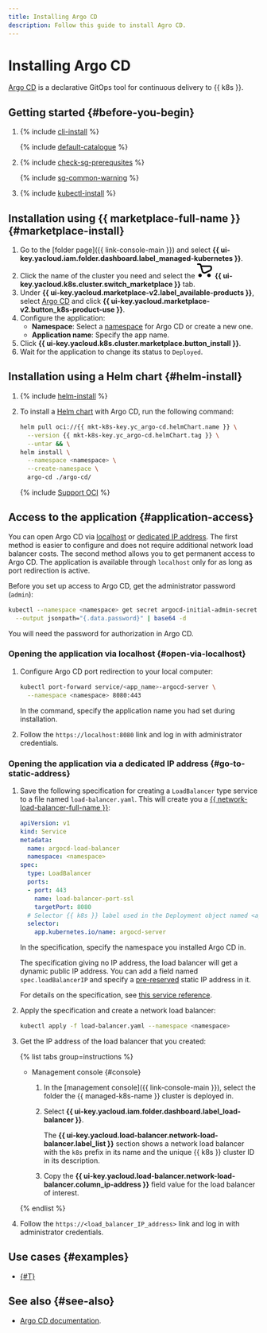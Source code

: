 ```yaml
---
title: Installing Argo CD
description: Follow this guide to install Agro CD.
---
```


# Installing Argo CD


[Argo CD](https://argo-cd.readthedocs.io) is a declarative GitOps tool for continuous delivery to {{ k8s }}.

## Getting started {#before-you-begin}

1. {% include [cli-install](../../../_includes/cli-install.md) %}

   {% include [default-catalogue](../../../_includes/default-catalogue.md) %}

1. {% include [check-sg-prerequsites](../../../_includes/managed-kubernetes/security-groups/check-sg-prerequsites-lvl3.md) %}

    {% include [sg-common-warning](../../../_includes/managed-kubernetes/security-groups/sg-common-warning.md) %}

1. {% include [kubectl-install](../../../_includes/managed-kubernetes/kubectl-install.md) %}

## Installation using {{ marketplace-full-name }} {#marketplace-install}

1. Go to the [folder page]({{ link-console-main }}) and select **{{ ui-key.yacloud.iam.folder.dashboard.label_managed-kubernetes }}**.
1. Click the name of the cluster you need and select the ![image](../../../_assets/console-icons/shopping-cart.svg) **{{ ui-key.yacloud.k8s.cluster.switch_marketplace }}** tab.
1. Under **{{ ui-key.yacloud.marketplace-v2.label_available-products }}**, select [Argo CD](/marketplace/products/yc/argo-cd) and click **{{ ui-key.yacloud.marketplace-v2.button_k8s-product-use }}**.
1. Configure the application:
   * **Namespace**: Select a [namespace](../../concepts/index.md#namespace) for Argo CD or create a new one.
   * **Application name**: Specify the app name.
1. Click **{{ ui-key.yacloud.k8s.cluster.marketplace.button_install }}**.
1. Wait for the application to change its status to `Deployed`.

## Installation using a Helm chart {#helm-install}

1. {% include [helm-install](../../../_includes/managed-kubernetes/helm-install.md) %}
1. To install a [Helm chart](https://helm.sh/docs/topics/charts/) with Argo CD, run the following command:

   ```bash
   helm pull oci://{{ mkt-k8s-key.yc_argo-cd.helmChart.name }} \
     --version {{ mkt-k8s-key.yc_argo-cd.helmChart.tag }} \
     --untar && \
   helm install \
     --namespace <namespace> \
     --create-namespace \
     argo-cd ./argo-cd/
   ```

   {% include [Support OCI](../../../_includes/managed-kubernetes/note-helm-experimental-oci.md) %}

## Access to the application {#application-access}

You can open Argo CD via [localhost](#open-via-localhost) or [dedicated IP address](#go-to-static-address). The first method is easier to configure and does not require additional network load balancer costs. The second method allows you to get permanent access to Argo CD. The application is available through `localhost` only for as long as port redirection is active.

Before you set up access to Argo CD, get the administrator password (`admin`):

```bash
kubectl --namespace <namespace> get secret argocd-initial-admin-secret \
  --output jsonpath="{.data.password}" | base64 -d
```

You will need the password for authorization in Argo CD.

### Opening the application via localhost {#open-via-localhost}

1. Configure Argo CD port redirection to your local computer:

   ```bash
   kubectl port-forward service/<app_name>-argocd-server \
     --namespace <namespace> 8080:443
   ```

   In the command, specify the application name you had set during installation.

1. Follow the `https://localhost:8080` link and log in with administrator credentials.

### Opening the application via a dedicated IP address {#go-to-static-address}

1. Save the following specification for creating a `LoadBalancer` type service to a file named `load-balancer.yaml`. This will create you a [{{ network-load-balancer-full-name }}](../../../network-load-balancer/index.yaml):

   ```yaml
   apiVersion: v1
   kind: Service
   metadata:
     name: argocd-load-balancer
     namespace: <namespace>
   spec:
     type: LoadBalancer
     ports:
     - port: 443
       name: load-balancer-port-ssl
       targetPort: 8080
     # Selector {{ k8s }} label used in the Deployment object named <application_name>-argocd-server.
     selector:
       app.kubernetes.io/name: argocd-server
   ```

   In the specification, specify the namespace you installed Argo CD in.

   The specification giving no IP address, the load balancer will get a dynamic public IP address. You can add a field named `spec.loadBalancerIP` and specify a [pre-reserved](../../../vpc/operations/get-static-ip.md) static IP address in it.

   For details on the specification, see [this service reference](../../nlb-ref/service.md).

1. Apply the specification and create a network load balancer:

   ```bash
   kubectl apply -f load-balancer.yaml --namespace <namespace>
   ```

1. Get the IP address of the load balancer that you created:

   {% list tabs group=instructions %}

   - Management console {#console}

      1. In the [management console]({{ link-console-main }}), select the folder the {{ managed-k8s-name }} cluster is deployed in.
      1. Select **{{ ui-key.yacloud.iam.folder.dashboard.label_load-balancer }}**.

         The **{{ ui-key.yacloud.load-balancer.network-load-balancer.label_list }}** section shows a network load balancer with the `k8s` prefix in its name and the unique {{ k8s }} cluster ID in its description.

      1. Copy the **{{ ui-key.yacloud.load-balancer.network-load-balancer.column_ip-address }}** field value for the load balancer of interest.

   {% endlist %}

1. Follow the `https://<load_balancer_IP_address>` link and log in with administrator credentials.

## Use cases {#examples}

* [{#T}](../../tutorials/marketplace/argo-cd.md)

## See also {#see-also}

* [Argo CD documentation](https://argo-cd.readthedocs.io/en/stable/operator-manual/).
